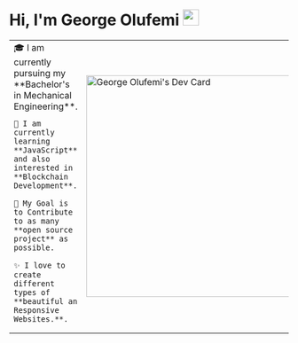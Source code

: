 # Hi, I'm George Olufemi <img src="https://github.com/TheDudeThatCode/TheDudeThatCode/blob/master/Assets/Hi.gif" width="29px">

<table>
<tr>
  <td valign="center">
    🎓 I am currently pursuing my **Bachelor's in Mechanical Engineering**.
    
    🌱 I am currently learning **JavaScript** and also interested in **Blockchain Development**.
    
    🎯 My Goal is to Contribute to as many **open source project** as possible.
    
    ✨ I love to create different types of **beautiful an Responsive Websites.**.
    
<td >
<a href="https://app.daily.dev/GeorgeOlufemi"><img src="https://api.daily.dev/devcards/788ee7dbce2b44e582bb2c4cf27b5438.png?r=n42" width="400" alt="George Olufemi's Dev Card"/></a>
  </td>
</tr>
</table>










<!-- 
**George-Olufemi/George-Olufemi** is a ✨ _special_ ✨ repository because its `README.md` (this file) appears on your GitHub profile.

Here are some ideas to get you started:

- 🔭 I’m currently working on ...
- 🌱 I’m currently learning ...
- 👯 I’m looking to collaborate on ...
- 🤔 I’m looking for help with ...
- 💬 Ask me about ...
- 📫 How to reach me: ...
- 😄 Pronouns: ...
- ⚡ Fun fact: ...
 -->
